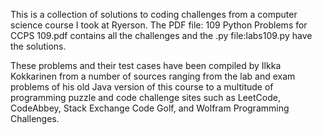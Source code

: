 
This is a collection of solutions to coding challenges from a computer science course I took at Ryerson. The PDF file: 109 Python Problems for CCPS 109.pdf contains all the challenges and the .py file:labs109.py have the solutions.

These problems and their test cases have been compiled by Ilkka Kokkarinen from a number of sources ranging from the lab and exam problems of his old Java version of this course to a multitude of programming puzzle and code challenge sites such as LeetCode, CodeAbbey, Stack Exchange Code Golf, and Wolfram Programming Challenges. 
